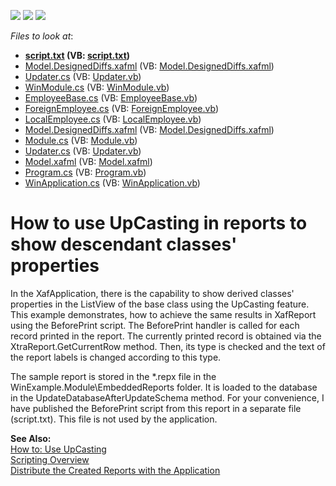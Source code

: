 <!-- default badges list -->
![](https://img.shields.io/endpoint?url=https://codecentral.devexpress.com/api/v1/VersionRange/128594941/12.2.4%2B)
[![](https://img.shields.io/badge/Open_in_DevExpress_Support_Center-FF7200?style=flat-square&logo=DevExpress&logoColor=white)](https://supportcenter.devexpress.com/ticket/details/E1090)
[![](https://img.shields.io/badge/📖_How_to_use_DevExpress_Examples-e9f6fc?style=flat-square)](https://docs.devexpress.com/GeneralInformation/403183)
<!-- default badges end -->
<!-- default file list -->
*Files to look at*:

* **[script.txt](./CS/script.txt) (VB: [script.txt](./VB/script.txt))**
* [Model.DesignedDiffs.xafml](./CS/WinExample.Module.Win/Model.DesignedDiffs.xafml) (VB: [Model.DesignedDiffs.xafml](./VB/WinExample.Module.Win/Model.DesignedDiffs.xafml))
* [Updater.cs](./CS/WinExample.Module.Win/Updater.cs) (VB: [Updater.vb](./VB/WinExample.Module.Win/Updater.vb))
* [WinModule.cs](./CS/WinExample.Module.Win/WinModule.cs) (VB: [WinModule.vb](./VB/WinExample.Module.Win/WinModule.vb))
* [EmployeeBase.cs](./CS/WinExample.Module/EmployeeBase.cs) (VB: [EmployeeBase.vb](./VB/WinExample.Module/EmployeeBase.vb))
* [ForeignEmployee.cs](./CS/WinExample.Module/ForeignEmployee.cs) (VB: [ForeignEmployee.vb](./VB/WinExample.Module/ForeignEmployee.vb))
* [LocalEmployee.cs](./CS/WinExample.Module/LocalEmployee.cs) (VB: [LocalEmployee.vb](./VB/WinExample.Module/LocalEmployee.vb))
* [Model.DesignedDiffs.xafml](./CS/WinExample.Module/Model.DesignedDiffs.xafml) (VB: [Model.DesignedDiffs.xafml](./VB/WinExample.Module/Model.DesignedDiffs.xafml))
* [Module.cs](./CS/WinExample.Module/Module.cs) (VB: [Module.vb](./VB/WinExample.Module/Module.vb))
* [Updater.cs](./CS/WinExample.Module/Updater.cs) (VB: [Updater.vb](./VB/WinExample.Module/Updater.vb))
* [Model.xafml](./CS/WinExample.Win/Model.xafml) (VB: [Model.xafml](./VB/WinExample.Win/Model.xafml))
* [Program.cs](./CS/WinExample.Win/Program.cs) (VB: [Program.vb](./VB/WinExample.Win/Program.vb))
* [WinApplication.cs](./CS/WinExample.Win/WinApplication.cs) (VB: [WinApplication.vb](./VB/WinExample.Win/WinApplication.vb))
<!-- default file list end -->
# How to use UpCasting in reports to show descendant classes' properties


<p>In the XafApplication, there is the capability to show derived classes' properties in the ListView of the base class using the UpCasting feature. This example demonstrates, how to achieve the same results in XafReport using the BeforePrint script. The BeforePrint handler is called for each record printed in the report. The currently printed record is obtained via the XtraReport.GetCurrentRow method. Then, its type is checked and the text of the report labels is changed according to this type.</p><p>The sample report is stored in the *.repx file in the WinExample.Module\EmbeddedReports folder. It is loaded to the database in the UpdateDatabaseAfterUpdateSchema method. For your convenience, I have published the BeforePrint script from this report in a separate file (script.txt). This file is not used by the application.</p><p><strong>See Also:</strong><br />
<a href="http://documentation.devexpress.com/#Xaf/CustomDocument2797"><u>How to: Use UpCasting</u></a><br />
<a href="http://documentation.devexpress.com/#XtraReports/CustomDocument2615"><u>Scripting Overview</u></a><br />
<a href="http://documentation.devexpress.com/#Xaf/CustomDocument2786"><u>Distribute the Created Reports with the Application</u></a></p>

<br/>


